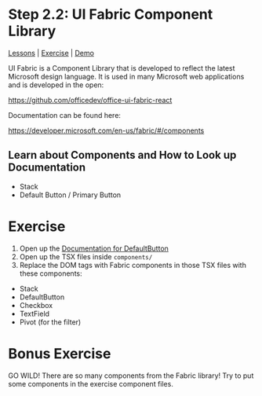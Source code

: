 # Step 2.2: UI Fabric Component Library

[Lessons](../) | [Exercise](./exercise/) | [Demo](./demo/)

UI Fabric is a Component Library that is developed to reflect the latest Microsoft design language. It is used in many Microsoft web applications and is developed in the open:

https://github.com/officedev/office-ui-fabric-react

Documentation can be found here:

https://developer.microsoft.com/en-us/fabric/#/components

## Learn about Components and How to Look up Documentation

- Stack
- Default Button / Primary Button

# Exercise

1. Open up the [Documentation for DefaultButton](https://developer.microsoft.com/en-us/fabric/#/components/button)
2. Open up the TSX files inside `components/`
3. Replace the DOM tags with Fabric components in those TSX files with these components:

- Stack
- DefaultButton
- Checkbox
- TextField
- Pivot (for the filter)

# Bonus Exercise

GO WILD! There are so many components from the Fabric library! Try to put some components in the exercise component files.
